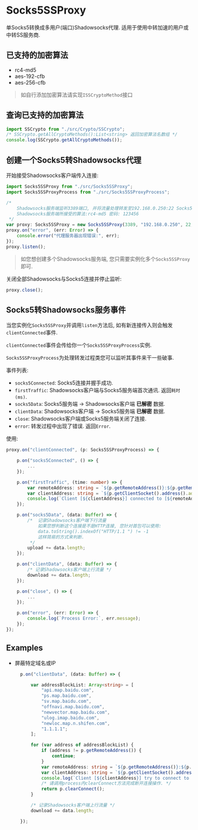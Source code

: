 # Socks5SSProxy
单Socks5转换成多用户(端口)Shadowsocks代理. 适用于使用中转加速的用户或中转SS服务商.

## 已支持的加密算法
* rc4-md5
* aes-192-cfb
* aes-256-cfb

> 如自行添加加密算法请实现`ISSCryptoMethod`接口


## 查询已支持的加密算法

```typescript
import SSCrypto from "./src/Crypto/SSCrypto";
/* SSCrypto.getAllCryptoMethods():List<string> 返回加密算法名数组 */
console.log(SSCrypto.getAllCryptoMethods());
```

## 创建一个Socks5转Shadowsocks代理

开始接受Shadowsocks客户端传入连接:

```typescript
import Socks5SSProxy from "./src/Socks5SSProxy";
import Socks5SSProxyProcess from "./src/Socks5SSProxyProcess";

/* 
    Shadowsocks服务端监听3389端口, 并将流量处理转发至192.168.0.250:22 Socks5服务端端口.
    Shadowsocks服务端所接受的算法:rc4-md5 密码: 123456
 */
var proxy: Socks5SSProxy = new Socks5SSProxy(3389, "192.168.0.250", 22, "rc4-md5", "123456");
proxy.on("error", (err: Error) => {
    console.error("代理服务器出现错误:", err);
});
proxy.listen();
```

> 如您想创建多个Shadowsocks服务端, 您只需要实例化多个`Socks5SSProxy`即可.

关闭全部Shadowsocks与Socks5连接并停止监听:

```typescript
proxy.close();
```

## Socks5转Shadowsocks服务事件

当您实例化`Socks5SSProxy`并调用`listen`方法后, 如有新连接传入则会触发`clientConnected`事件.

`clientConnected`事件会传给你一个`Socks5SSProxyProcess`实例.

`Socks5SSProxyProcess`为处理转发过程类您可以监听其事件来干一些破事.

事件列表:
* `socks5Connected`: Socks5连接并握手成功.
* `firstTraffic`: Shadowsocks客户端与Socks5服务端首次通讯. 返回`耗时(ms)`.
* `socks5Data`: Socks5服务端 -> Shadowsocks客户端 __已解密__ 数据.
* `clientData`: Shadowsocks客户端 -> Socks5服务端 __已解密__ 数据.
* `close`: Shadowsocks客户端或Socks5服务端关闭了连接.
* `error`: 转发过程中出现了错误. 返回`Error`.

使用:

```typescript
proxy.on("clientConnected", (p: Socks5SSProxyProcess) => {

    p.on("socks5Connected", () => {
        ...
    });

    p.on("firstTraffic", (time: number) => {
        var remoteAddress: string = `${p.getRemoteAddress()}:${p.getRemotePort()}`;
        var clientAddress: string = `${p.getClientSocket().address().address}:${p.getClientSocket().address().port}`;
        console.log(`Client [${clientAddress}] connected to [${remoteAddress}]. Usage time: ${time}ms`);
    });

    p.on("socks5Data", (data: Buffer) => {
        /*  记录Shadowsocks客户端下行流量
            如果您想判断这个连接是不是HTTP连接, 您针对首包可以使用:
            data.toString().indexOf("HTTP/1.1 ") != -1
            这样简易的方式来判断.
         */
        upload += data.length;
    });

    p.on("clientData", (data: Buffer) => {
        /* 记录Shadowsocks客户端上行流量 */
        download += data.length;
    });

    p.on("close", () => {
        ...
    });

    p.on("error", (err: Error) => {
        console.log(`Process Error:`, err.message);
    });
});

```

## Examples

* 屏蔽特定域名或IP
  ```typescript
    p.on("clientData", (data: Buffer) => {

        var addressBlockList: Array<string> = [
            "api.map.baidu.com",
            "ps.map.baidu.com",
            "sv.map.baidu.com",
            "offnavi.map.baidu.com",
            "newvector.map.baidu.com",
            "ulog.imap.baidu.com",
            "newloc.map.n.shifen.com",
            "1.1.1.1";
        ];

        for (var address of addressBlockList) {
            if (address != p.getRemoteAddress()) {
                continue;
            }
            var remoteAddress: string = `${p.getRemoteAddress()}:${p.getRemotePort()}`;
            var clientAddress: string = `${p.getClientSocket().address().address}:${p.getClientSocket().address().port}`;
            console.log(`Client [${clientAddress}] try to connect to [${remoteAddress}].`);
            /* 请调用process内clearConnect方法完成断开连接操作. */
            return p.clearConnect();
        }

        /* 记录Shadowsocks客户端上行流量 */
        download += data.length;

    });
  ```